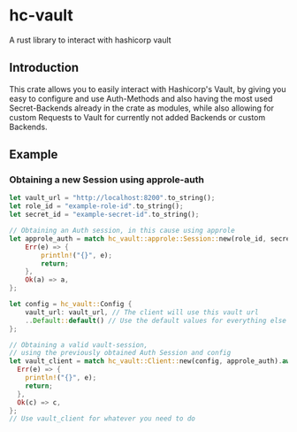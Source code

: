# hc-vault
A rust library to interact with hashicorp vault

## Introduction
This crate allows you to easily interact with Hashicorp's Vault, by giving you
easy to configure and use Auth-Methods and also having the most used Secret-Backends
already in the crate as modules, while also allowing for custom Requests to Vault for
currently not added Backends or custom Backends.

## Example
### Obtaining a new Session using approle-auth
```rust
let vault_url = "http://localhost:8200".to_string();
let role_id = "example-role-id".to_string();
let secret_id = "example-secret-id".to_string();

// Obtaining an Auth session, in this cause using approle
let approle_auth = match hc_vault::approle::Session::new(role_id, secret_id) {
	Err(e) => {
		println!("{}", e);
		return;
	},
	Ok(a) => a,
};

let config = hc_vault::Config {
	vault_url: vault_url, // The client will use this vault url
	..Default::default() // Use the default values for everything else
};

// Obtaining a valid vault-session, 
// using the previously obtained Auth Session and config
let vault_client = match hc_vault::Client::new(config, approle_auth).await {
  Err(e) => {
    println!("{}", e);
    return;
  },
  Ok(c) => c,
};
// Use vault_client for whatever you need to do
```
